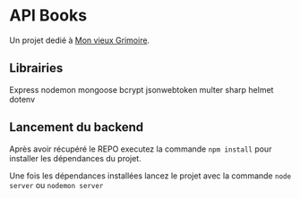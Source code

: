 # API Books

Un projet dedié à [Mon vieux Grimoire](https://github.com/OpenClassrooms-Student-Center/P7-Dev-Web-livres).

## Librairies

Express
nodemon
mongoose
bcrypt
jsonwebtoken
multer
sharp
helmet
dotenv

## Lancement du backend

Après avoir récupéré le REPO executez la commande `npm install` pour installer les dépendances du projet.

Une fois les dépendances installées lancez le projet avec la commande `node server` ou `nodemon server`
